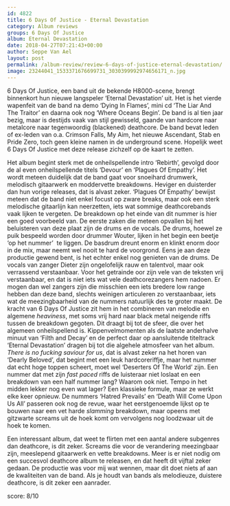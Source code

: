 ```yaml
---
id: 4822
title: 6 Days Of Justice - Eternal Devastation
category: Album reviews
groups: 6 Days Of Justice
album: Eternal Devastation
date: 2018-04-27T07:21:43+00:00
author: Seppe Van Ael
layout: post
permalink: /album-review/review-6-days-of-justice-eternal-devastation/
image: 23244041_1533371676699731_3030399992974656171_n.jpg
---
```

6 Days Of Justice, een band uit de bekende H8000-scene, brengt binnenkort hun nieuwe langspeler ‘Eternal Devastation’ uit. Het is het vierde wapenfeit van de band na demo ‘Dying In Flames’, mini cd ‘The Liar And The Traitor’ en daarna ook nog ‘Where Oceans Begin’. De band is al tien jaar bezig, maar is destijds vaak van stijl gewisseld, gaande van hardcore naar metalcore naar tegenwoordig (blackened) deathcore. De band bevat leden of ex-leden van o.a. Crimson Falls, My Aim, het nieuwe Ascendant, Stab en Pride Zero, toch geen kleine namen in de underground scene. Hopelijk weet 6 Days Of Justice met deze release zichzelf op de kaart te zetten.

Het album begint sterk met de onheilspellende intro ‘Rebirth’, gevolgd door de al even onheilspellende titels ‘Devour’ en ‘Plagues Of Empathy’. Het wordt meteen duidelijk dat de band gaat voor snoeihard drumwerk, melodisch gitaarwerk en moddervette breakdowns. Heviger en duisterder dan hun vorige releases, dat is alvast zeker. ‘Plagues Of Empathy’ bewijst meteen dat de band niet enkel focust op zware breaks, maar ook een sterk melodische gitaarlijn kan neerzetten, iets wat sommige deathcorebands vaak lijken te vergeten. De breakdown op het einde van dit nummer is hier een goed voorbeeld van. De eerste zaken die meteen opvallen bij het beluisteren van deze plaat zijn de drums en de vocals. De drums, hoewel ze puik bespeeld worden door drummer Wouter, lijken in het begin een beetje ‘op het nummer’  te liggen. De basdrum dreunt enorm en klinkt enorm door in de mix, maar neemt wel nooit te hard de voorgrond. Eens je aan deze productie gewend bent, is het echter enkel nog genieten van de drums. De vocals van zanger Dieter zijn ongelofelijk rauw en talentvol, maar ook verrassend verstaanbaar. Voor het getrainde oor zijn vele van de teksten vrij verstaanbaar, en dat is niet iets wat vele deathcorezangers hem nadoen. Er mogen dan wel zangers zijn die misschien een iets bredere low range hebben dan deze band, slechts weinigen articuleren zo verstaanbaar, iets wat de meezingbaarheid van de nummers natuurlijk des te groter maakt. De kracht van 6 Days Of Justice zit hem in het combineren van melodie en algemene _heaviness_, met soms vrij hard naar black metal neigende riffs tussen de breakdown gegoten. Dit draagt bij tot de sfeer, die over het algemeen onheilspellend is. Kippenvelmomenten als de laatste anderhalve minuut van ‘Filth and Decay’ en de perfect daar op aansluitende titeltrack ‘Eternal Devastation’ dragen bij tot die algehele atmosfeer van het album. _There is no fucking saviour for us_, dat is alvast zeker na het horen van ‘Dearly Beloved’, dat begint met een leuk hardcoreriffje, maar het nummer dat echt hoge toppen scheert, moet wel ‘Deserters Of The World’ zijn. Een nummer dat met zijn _fast paced_ riffs de luisteraar niet loslaat en een breakdown van een half nummer lang? Waarom ook niet. Tempo in het midden lekker nog even wat lager? Een klassieke formule, maar ze werkt elke keer opnieuw. De nummers ‘Hatred Prevails’ en ‘Death Will Come Upon Us All’ passeren ook nog de revue, waar het eerstgenoemde lijkst op te bouwen naar een vet harde _slamming_ breakdown, maar opeens met gitzwarte screams uit de hoek komt om vervolgens nog loodzwaar uit de hoek te komen.

Een interessant album, dat weet te flirten met een aantal andere subgenres dan deathcore, is dit zeker. Screams die voor de verandering meezingbaar zijn, meeslepend gitaarwerk en vette breakdowns. Meer is er niet nodig om een succesvol deathcore album te releasen, en dat heeft dit vijftal zeker gedaan. De productie was voor mij wat wennen, maar dit doet niets af aan de kwaliteiten van de band. Als je houdt van bands als melodieuze, duistere deathcore, is dit zeker een aanrader.

score: 8/10
